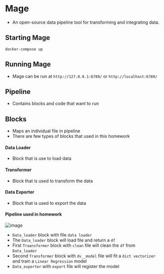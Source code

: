 # Mage
- An open-source data pipeline tool for transforming and integrating data.

## Starting Mage
`docker-compose up`

## Running Mage
- Mage can be run at `http://127.0.0.1:6789/` or `http://localhost:6789/`

## Pipeline
- Contains blocks and code that want to run

## Blocks
- Maps an individual file in pipeline
- There are few types of blocks that used in this homework
  
#### Data Loader
- Block that is use to load data

#### Transformer
- Block that is used to transform the data
  
#### Data Exporter
- Block that is used to export the data

#### Pipeline used in homework
![image](/mlops/homework3/images/1.JPG)

- `Data_loader` block with file `data loader`
- The `Data_loader` block will load file and return a `df`
- First `Traansformer` block with `clean` file will clean the `df` from `Data_loader`
- Second `Transformer` block with `dv__model` file will fit a `dict vectorizer` and train a `Linear Regression` model
- `Data_exporter` with `export` file will register the model 
